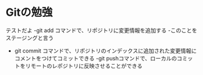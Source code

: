 # Gitの勉強
テストだよ
-git add コマンドで、リポジトリに変更情報を追加する
     -このことをステージングと言う
- git commit コマンドで、リポジトリのインデックスに追加された変更情報にコメントをつけてコミットできる
-git pushコマンドで、ローカルのコミットをリモートのレポジトリに反映させることができる

